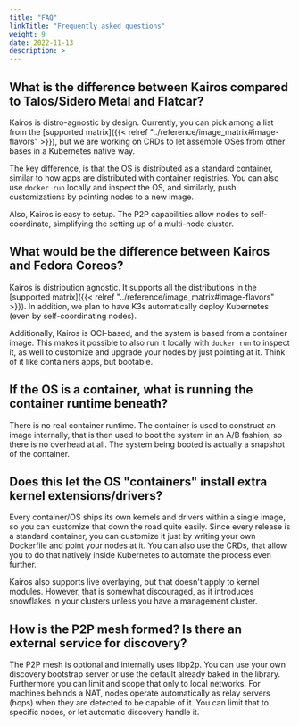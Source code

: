 ```yaml
---
title: "FAQ"
linkTitle: "Frequently asked questions"
weight: 9
date: 2022-11-13
description: >
---
```


## What is the difference between Kairos compared to Talos/Sidero Metal and Flatcar?

Kairos is distro-agnostic by design. Currently, you can pick among a list from the [supported matrix]({{< relref "../reference/image_matrix#image-flavors" >}}), but we are working on CRDs to let assemble OSes from other bases in a Kubernetes native way.

The key difference, is that the OS is distributed as a standard container, similar to how apps are distributed with container registries. You can also use `docker run` locally and inspect the OS, and similarly, push customizations by pointing nodes to a new image.

Also, Kairos is easy to setup. The P2P capabilities allow nodes to self-coordinate, simplifying the setting up of a multi-node cluster.

## What would be the difference between Kairos and Fedora Coreos?

Kairos is distribution agnostic. It supports all the distributions in the [supported matrix]({{< relref "../reference/image_matrix#image-flavors" >}}). In addition, we plan to have K3s automatically deploy Kubernetes (even by self-coordinating nodes).

Additionally, Kairos is OCI-based, and the system is based from a container image. This makes it possible to also run it locally with `docker run` to inspect it, as well to customize and upgrade your nodes by just pointing at it. Think of it like containers apps, but bootable.

## If the OS is a container, what is running the container runtime beneath?

There is no real container runtime. The container is used to construct an image internally, that is then used to boot the system in an A/B fashion, so there is no overhead at all. The system being booted is actually a snapshot of the container.

## Does this let the OS "containers" install extra kernel extensions/drivers?

Every container/OS ships its own kernels and drivers within a single image, so you can customize that down the road quite easily. Since every release is a standard container, you can customize it just by writing your own Dockerfile and point your nodes at it. You can also use the CRDs, that allow you to do that natively inside Kubernetes to automate the process even further.

Kairos also supports live overlaying, but that doesn't apply to kernel modules. However, that is somewhat discouraged, as it introduces snowflakes in your clusters unless you have a management cluster.

## How is the P2P mesh formed? Is there an external service for discovery?

The P2P mesh is optional and internally uses libp2p. You can use your own discovery bootstrap server or use the default already baked in the library. Furthermore you can limit and scope that only to local networks. For machines behinds a NAT, nodes operate automatically as relay servers (hops) when they are detected to be capable of it. You can limit that to specific nodes, or let automatic discovery handle it.
